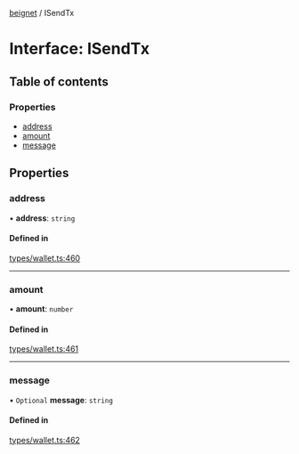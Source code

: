 [beignet](../README.md) / ISendTx

# Interface: ISendTx

## Table of contents

### Properties

- [address](ISendTx.md#address)
- [amount](ISendTx.md#amount)
- [message](ISendTx.md#message)

## Properties

### address

• **address**: `string`

#### Defined in

[types/wallet.ts:460](https://github.com/synonymdev/beignet/blob/e4162f7/src/types/wallet.ts#L460)

___

### amount

• **amount**: `number`

#### Defined in

[types/wallet.ts:461](https://github.com/synonymdev/beignet/blob/e4162f7/src/types/wallet.ts#L461)

___

### message

• `Optional` **message**: `string`

#### Defined in

[types/wallet.ts:462](https://github.com/synonymdev/beignet/blob/e4162f7/src/types/wallet.ts#L462)
